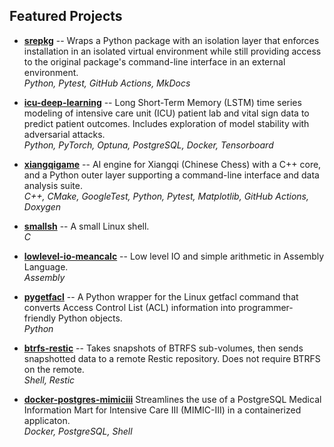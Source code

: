 

## Featured Projects  

- [**srepkg**](https://github.com/duanegoodner/srepkg) -- Wraps a Python package with an isolation layer that enforces installation in an isolated virtual environment while still providing access to the original package's command-line interface in an external environment.
<br>*Python, Pytest, GitHub Actions, MkDocs*

- [**icu-deep-learning**](https://github.com/duanegoodner/icu-deep-learning) -- Long Short-Term Memory (LSTM) time series modeling of intensive care unit (ICU) patient lab and vital sign data to predict patient outcomes. Includes exploration of model stability with adversarial attacks.
<br>*Python, PyTorch, Optuna, PostgreSQL, Docker, Tensorboard*

- [**xiangqigame**](https://github.com/duanegoodner/xiangqigame) -- AI engine for Xiangqi (Chinese Chess) with a C++ core, and a Python outer layer supporting a command-line interface and data analysis suite.
<br>*C++, CMake, GoogleTest, Python, Pytest, Matplotlib, GitHub Actions, Doxygen*

- [**smallsh**](https://github.com/duanegoodner/smallsh) -- A small Linux shell.
<br>*C*

- [**lowlevel-io-meancalc**](https://github.com/duanegoodner/lowlevel_io_meancalc) -- Low level IO and simple arithmetic in Assembly Language.
<br>*Assembly*

- [**pygetfacl**](https://github.com/duanegoodner/pygetfacl) -- A Python wrapper for the Linux getfacl command that converts Access Control List (ACL) information into programmer-friendly Python objects.
<br>*Python*

- [**btrfs-restic**](https://github.com/duanegoodner/btrfs-restic) -- Takes snapshots of BTRFS sub-volumes, then sends snapshotted data to a remote Restic repository. Does not require BTRFS on the remote.
<br>*Shell, Restic*

- [**docker-postgres-mimiciii**](https://github.com/duanegoodner/docker-postgres-mimiciii)
Streamlines the use of a PostgreSQL Medical Information Mart for Intensive Care III (MIMIC-III) in a containerized applicaton.
<br>*Docker, PostgreSQL, Shell*

<!-- ### petsearcher:
### gas-sim-hpc:
### datavis_sat_1992:
### cs340-project-backend:
### nypl_menus:
### stat420-final-project: -->



